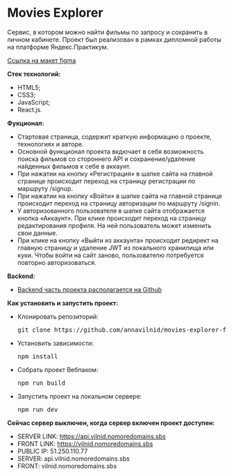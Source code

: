 # Movies Explorer
Сервис, в котором можно найти фильмы по запросу и сохранить в личном кабинете. Проект был реализован в рамках дипломной работы на платформе Яндекс.Практикум.

<a href="https://disk.yandex.ru/d/WFoLQhJYh1dyWw" target="_blank">Ссылка на макет figma</a> 

**Стек технологий:**
* HTML5;
* CSS3;
* JavaScript;
* React.js.  

**Фукционал:**
* Стартовая страница, содержит краткую информацию о проекте, технологиях и авторе.
* Основной функционал проекта вкдючает в себя возможность поиска фильмов со стороннего API и сохранение/удаление найденных фильмов к себе в аккаунт.
* При нажатии на кнопку «Регистрация» в шапке сайта на главной странице происходит переход на страницу регистрации по маршруту /signup.
* При нажатии на кнопку «Войти» в шапке сайта на главной странице происходит переход на страницу авторизации по маршруту /signin.
* У авторизованного пользователя в шапке сайта отображается кнопка «Аккаунт». При клике происходит переход на страницу редактирования профиля. На ней пользователь может изменить свои данные.
* При клике на кнопку «Выйти из аккаунта» происходит редирект на главную страницу и удаление JWT из локального хранилища или куки. Чтобы войти на сайт заново, пользователю потребуется повторно авторизоваться.

**Backend:**
* <a href="https://github.com/annavilnid/movies-explorer-api" target="_blank">Backend часть проекта располагается на Github</a> 

**Как установить и запустить проект:**
* Клонировать репозиторий:
    <pre><span class="pl-c1">git clone https://github.com/annavilnid/movies-explorer-frontend.git</span></pre>
* Установить зависимости:
    <pre><span class="pl-c1">npm install</span></pre>
* Собрать проект Вебпаком:
    <pre><span class="pl-c1">npm run build</span></pre>
* Запустить проект на локальном сервере:
    <pre><span class="pl-c1">npm run dev</span></pre>

**Сейчас сервер выключен, когда сервер включен проект доступен:**

* SERVER LINK: https://api.vilnid.nomoredomains.sbs <br/>
* FRONT LINK: https://vilnid.nomoredomains.sbs <br/>
* PUBLIC IP: 51.250.110.77 <br/>
* SERVER: api.vilnid.nomoredomains.sbs <br/>
* FRONT: vilnid.nomoredomains.sbs <br/>
